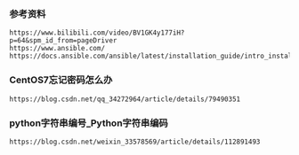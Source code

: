 ### 参考资料 ###
```
https://www.bilibili.com/video/BV1GK4y177iH?p=64&spm_id_from=pageDriver
https://www.ansible.com/
https://docs.ansible.com/ansible/latest/installation_guide/intro_installation.html
```

### CentOS7忘记密码怎么办 ###
`
https://blog.csdn.net/qq_34272964/article/details/79490351
`


### python字符串编号_Python字符串编码 ###
`
https://blog.csdn.net/weixin_33578569/article/details/112891493
`
